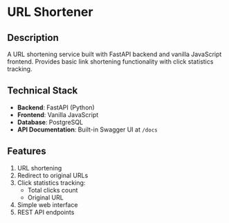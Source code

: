 # URL Shortener

## Description
A URL shortening service built with FastAPI backend and vanilla JavaScript frontend. Provides basic link shortening functionality with click statistics tracking.

## Technical Stack
- **Backend**: FastAPI (Python)
- **Frontend**: Vanilla JavaScript
- **Database**: PostgreSQL
- **API Documentation**: Built-in Swagger UI at `/docs`

## Features
1. URL shortening
2. Redirect to original URLs
3. Click statistics tracking:
   - Total clicks count
   - Original URL
4. Simple web interface
5. REST API endpoints